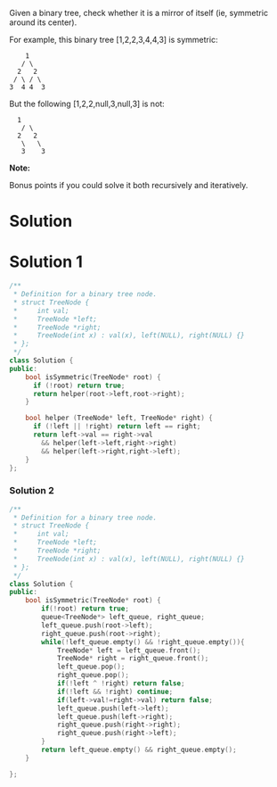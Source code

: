 Given a binary tree, check whether it is a mirror of itself (ie, symmetric around its center).

For example, this binary tree [1,2,2,3,4,4,3] is symmetric:

```
    1
   / \
  2   2
 / \ / \
3  4 4  3
```

But the following [1,2,2,null,3,null,3] is not:

```
  1
   / \
  2   2
   \   \
   3    3
```

__Note:__

Bonus points if you could solve it both recursively and iteratively.

# Solution

# Solution 1

```cpp
/**
 * Definition for a binary tree node.
 * struct TreeNode {
 *     int val;
 *     TreeNode *left;
 *     TreeNode *right;
 *     TreeNode(int x) : val(x), left(NULL), right(NULL) {}
 * };
 */
class Solution {
public:
    bool isSymmetric(TreeNode* root) {
      if (!root) return true;
      return helper(root->left,root->right);
    }

    bool helper (TreeNode* left, TreeNode* right) {
      if (!left || !right) return left == right;
      return left->val == right->val
        && helper(left->left,right->right)
        && helper(left->right,right->left);
    }
};
```

### Solution 2

```cpp
/**
 * Definition for a binary tree node.
 * struct TreeNode {
 *     int val;
 *     TreeNode *left;
 *     TreeNode *right;
 *     TreeNode(int x) : val(x), left(NULL), right(NULL) {}
 * };
 */
class Solution {
public:
    bool isSymmetric(TreeNode* root) {
        if(!root) return true;
        queue<TreeNode*> left_queue, right_queue;
        left_queue.push(root->left);
        right_queue.push(root->right);
        while(!left_queue.empty() && !right_queue.empty()){
            TreeNode* left = left_queue.front();
            TreeNode* right = right_queue.front();
            left_queue.pop();
            right_queue.pop();
            if(!left ^ !right) return false;
            if(!left && !right) continue;
            if(left->val!=right->val) return false;
            left_queue.push(left->left);
            left_queue.push(left->right);
            right_queue.push(right->right);
            right_queue.push(right->left);
        }
        return left_queue.empty() && right_queue.empty();
    }

};
```

